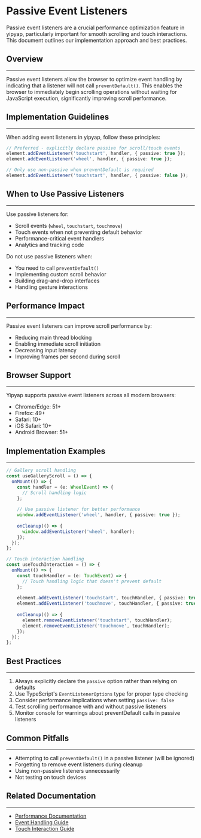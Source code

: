 # Passive Event Listeners

Passive event listeners are a crucial performance optimization feature in yipyap, particularly important for smooth scrolling and touch interactions. This document outlines our implementation approach and best practices.

## Overview

---

Passive event listeners allow the browser to optimize event handling by indicating that a listener will not call `preventDefault()`. This enables the browser to immediately begin scrolling operations without waiting for JavaScript execution, significantly improving scroll performance.

## Implementation Guidelines

---

When adding event listeners in yipyap, follow these principles:

```typescript
// Preferred - explicitly declare passive for scroll/touch events
element.addEventListener('touchstart', handler, { passive: true });
element.addEventListener('wheel', handler, { passive: true });

// Only use non-passive when preventDefault is required
element.addEventListener('touchstart', handler, { passive: false });
```

## When to Use Passive Listeners

---

Use passive listeners for:

- Scroll events (`wheel`, `touchstart`, `touchmove`)
- Touch events when not preventing default behavior
- Performance-critical event handlers
- Analytics and tracking code

Do not use passive listeners when:

- You need to call `preventDefault()`
- Implementing custom scroll behavior
- Building drag-and-drop interfaces
- Handling gesture interactions

## Performance Impact

---

Passive event listeners can improve scroll performance by:

- Reducing main thread blocking
- Enabling immediate scroll initiation
- Decreasing input latency
- Improving frames per second during scroll

## Browser Support

---

Yipyap supports passive event listeners across all modern browsers:

- Chrome/Edge: 51+
- Firefox: 49+
- Safari: 10+
- iOS Safari: 10+
- Android Browser: 51+

## Implementation Examples

---

```typescript
// Gallery scroll handling
const useGalleryScroll = () => {
  onMount(() => {
    const handler = (e: WheelEvent) => {
      // Scroll handling logic
    };
    
    // Use passive listener for better performance
    window.addEventListener('wheel', handler, { passive: true });
    
    onCleanup(() => {
      window.addEventListener('wheel', handler);
    });
  });
};

// Touch interaction handling
const useTouchInteraction = () => {
  onMount(() => {
    const touchHandler = (e: TouchEvent) => {
      // Touch handling logic that doesn't prevent default
    };
    
    element.addEventListener('touchstart', touchHandler, { passive: true });
    element.addEventListener('touchmove', touchHandler, { passive: true });
    
    onCleanup(() => {
      element.removeEventListener('touchstart', touchHandler);
      element.removeEventListener('touchmove', touchHandler);
    });
  });
};
```

## Best Practices

---

1. Always explicitly declare the `passive` option rather than relying on defaults
2. Use TypeScript's `EventListenerOptions` type for proper type checking
3. Consider performance implications when setting `passive: false`
4. Test scrolling performance with and without passive listeners
5. Monitor console for warnings about preventDefault calls in passive listeners

## Common Pitfalls

---

- Attempting to call `preventDefault()` in a passive listener (will be ignored)
- Forgetting to remove event listeners during cleanup
- Using non-passive listeners unnecessarily
- Not testing on touch devices

## Related Documentation

---

- [Performance Documentation](performance.md)
- [Event Handling Guide](event-handling.md)
- [Touch Interaction Guide](touch-interactions.md)
